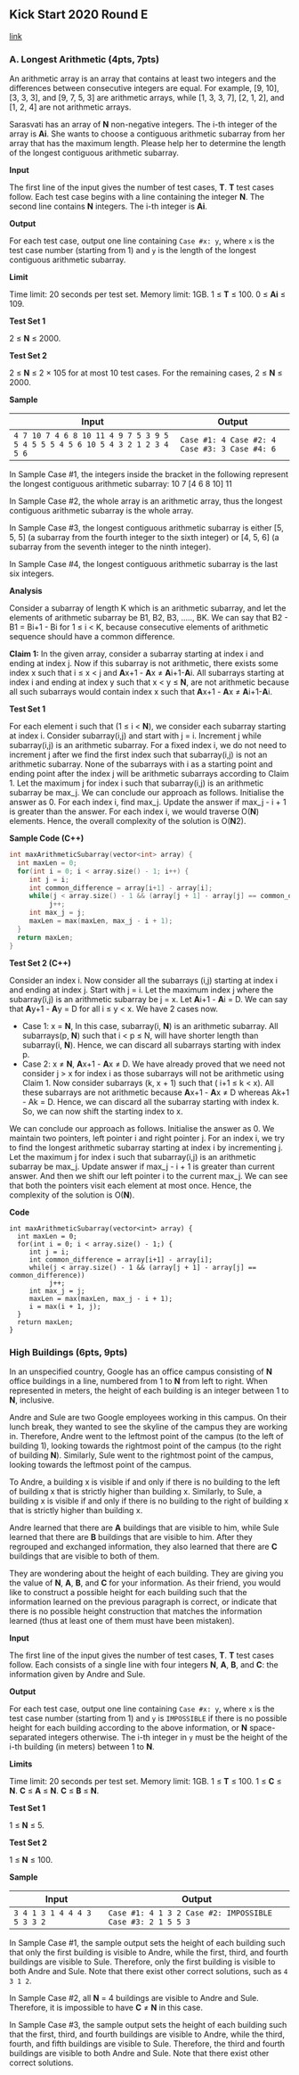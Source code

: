 ## Kick Start 2020 Round E

[link](https://codingcompetitions.withgoogle.com/kickstart/round/000000000019ff47)

### A. Longest Arithmetic (4pts, 7pts)

An arithmetic array is an array that contains at least two integers and the differences between consecutive integers are equal. For example, [9, 10], [3, 3, 3], and [9, 7, 5, 3] are arithmetic arrays, while [1, 3, 3, 7], [2, 1, 2], and [1, 2, 4] are not arithmetic arrays.

Sarasvati has an array of **N** non-negative integers. The i-th integer of the array is **Ai**. She wants to choose a contiguous arithmetic subarray from her array that has the maximum length. Please help her to determine the length of the longest contiguous arithmetic subarray.

**Input**

The first line of the input gives the number of test cases, **T**. **T** test cases follow. Each test case begins with a line containing the integer **N**. The second line contains **N** integers. The i-th integer is **Ai**.

**Output**

For each test case, output one line containing `Case #x: y`, where `x` is the test case number (starting from 1) and `y` is the length of the longest contiguous arithmetic subarray.

**Limit**

Time limit: 20 seconds per test set.
Memory limit: 1GB.
1 ≤ **T** ≤ 100.
0 ≤ **Ai** ≤ 109.

**Test Set 1**

2 ≤ **N** ≤ 2000.

**Test Set 2**

2 ≤ **N** ≤ 2 × 105 for at most 10 test cases.
For the remaining cases, 2 ≤ **N** ≤ 2000.

**Sample**

| Input                                                        | Output                                           |
| ------------------------------------------------------------ | ------------------------------------------------ |
| `4 7 10 7 4 6 8 10 11 4 9 7 5 3 9 5 5 4 5 5 5 4 5 6 10 5 4 3 2 1 2 3 4 5 6   ` | `Case #1: 4 Case #2: 4 Case #3: 3 Case #4: 6   ` |

In Sample Case #1, the integers inside the bracket in the following represent the longest contiguous arithmetic subarray: 10 7 [4 6 8 10] 11

In Sample Case #2, the whole array is an arithmetic array, thus the longest contiguous arithmetic subarray is the whole array.

In Sample Case #3, the longest contiguous arithmetic subarray is either [5, 5, 5] (a subarray from the fourth integer to the sixth integer) or [4, 5, 6] (a subarray from the seventh integer to the ninth integer).

In Sample Case #4, the longest contiguous arithmetic subarray is the last six integers.

**Analysis**

Consider a subarray of length K which is an arithmetic subarray, and let the elements of arithmetic subarray be B1, B2, B3, ....., BK. We can say that B2 - B1 = Bi+1 - Bi for 1 ≤ i < K, because consecutive elements of arithmetic sequence should have a common difference.

**Claim 1:** In the given array, consider a subarray starting at index i and ending at index j. Now if this subarray is not arithmetic, there exists some index x such that i ≤ x < j and **A**x+1 - **A**x ≠ **A**i+1-**A**i. All subarrays starting at index i and ending at index y such that x < y ≤ **N**, are not arithmetic because all such subarrays would contain index x such that **A**x+1 - **A**x ≠ **A**i+1-**A**i.

**Test Set 1**

For each element i such that (1 ≤ i < **N**), we consider each subarray starting at index i. Consider subarray(i,j) and start with j = i. Increment j while subarray(i,j) is an arithmetic subarray. For a fixed index i, we do not need to increment j after we find the first index such that subarray(i,j) is not an arithmetic subarray. None of the subarrays with i as a starting point and ending point after the index j will be arithmetic subarrays according to Claim 1. Let the maximum j for index i such that subarray(i,j) is an arithmetic subarray be max_j. We can conclude our approach as follows. Initialise the answer as 0. For each index i, find max_j. Update the answer if max_j - i + 1 is greater than the answer. For each index i, we would traverse O(**N**) elements. Hence, the overall complexity of the solution is O(**N**2).

**Sample Code (C++)**

```cpp
int maxArithmeticSubarray(vector<int> array) {
  int maxLen = 0;
  for(int i = 0; i < array.size() - 1; i++) {
     int j = i;
     int common_difference = array[i+1] - array[i];
     while(j < array.size() - 1 && (array[j + 1] - array[j] == common_difference))
          j++;
     int max_j = j;
     maxLen = max(maxLen, max_j - i + 1);
  }
  return maxLen;
}
```

**Test Set 2 (C++)**

Consider an index i. Now consider all the subarrays (i,j) starting at index i and ending at index j. Start with j = i. Let the maximum index j where the subarray(i,j) is an arithmetic subarray be j = x. Let **A**i+1 - **A**i = D. We can say that **A**y+1 - **A**y = D for all i ≤ y < x. We have 2 cases now.

- Case 1: x = **N**,
  In this case, subarray(i, **N**) is an arithmetic subarray. All subarrays(p, **N**) such that i < p ≤ N, will have shorter length than subarray(i, **N**). Hence, we can discard all subarrays starting with index p.
- Case 2: x ≠ **N**,
  **A**x+1 - **A**x ≠ D. We have already proved that we need not consider j > x for index i as those subarrays will not be arithmetic using Claim 1. Now consider subarrays (k, x + 1) such that ( i+1 ≤ k < x). All these subarrays are not arithmetic because **A**x+1 - **A**x ≠ D whereas Ak+1 - Ak = D. Hence, we can discard all the subarray starting with index k. So, we can now shift the starting index to x.

We can conclude our approach as follows. Initialise the answer as 0. We maintain two pointers, left pointer i and right pointer j. For an index i, we try to find the longest arithmetic subarray starting at index i by incrementing j. Let the maximum j for index i such that subarray(i,j) is an arithmetic subarray be max_j. Update answer if max_j - i + 1 is greater than current answer. And then we shift our left pointer i to the current max_j. We can see that both the pointers visit each element at most once. Hence, the complexity of the solution is O(**N**).

**Code**

```
int maxArithmeticSubarray(vector<int> array) {
  int maxLen = 0;
  for(int i = 0; i < array.size() - 1;) {
     int j = i;
     int common_difference = array[i+1] - array[i];
     while(j < array.size() - 1 && (array[j + 1] - array[j] == common_difference))
          j++;
     int max_j = j;
     maxLen = max(maxLen, max_j - i + 1);
     i = max(i + 1, j);
  }
  return maxLen;
}
```



### High Buildings (6pts, 9pts)

In an unspecified country, Google has an office campus consisting of **N** office buildings in a line, numbered from 1 to **N** from left to right. When represented in meters, the height of each building is an integer between 1 to **N**, inclusive.

Andre and Sule are two Google employees working in this campus. On their lunch break, they wanted to see the skyline of the campus they are working in. Therefore, Andre went to the leftmost point of the campus (to the left of building 1), looking towards the rightmost point of the campus (to the right of building **N**). Similarly, Sule went to the rightmost point of the campus, looking towards the leftmost point of the campus.

To Andre, a building x is visible if and only if there is no building to the left of building x that is strictly higher than building x. Similarly, to Sule, a building x is visible if and only if there is no building to the right of building x that is strictly higher than building x.

Andre learned that there are **A** buildings that are visible to him, while Sule learned that there are **B** buildings that are visible to him. After they regrouped and exchanged information, they also learned that there are **C** buildings that are visible to both of them.

They are wondering about the height of each building. They are giving you the value of **N**, **A**, **B**, and **C** for your information. As their friend, you would like to construct a possible height for each building such that the information learned on the previous paragraph is correct, or indicate that there is no possible height construction that matches the information learned (thus at least one of them must have been mistaken).

**Input**

The first line of the input gives the number of test cases, **T**. **T** test cases follow. Each consists of a single line with four integers **N**, **A**, **B**, and **C**: the information given by Andre and Sule.

**Output**

For each test case, output one line containing `Case #x: y`, where `x` is the test case number (starting from 1) and `y` is `IMPOSSIBLE` if there is no possible height for each building according to the above information, or **N** space-separated integers otherwise. The i-th integer in `y` must be the height of the i-th building (in meters) between 1 to **N**.

**Limits**

Time limit: 20 seconds per test set.
Memory limit: 1GB.
1 ≤ **T** ≤ 100.
1 ≤ **C** ≤ **N**.
**C** ≤ **A** ≤ **N**.
**C** ≤ **B** ≤ **N**.

**Test Set 1**

1 ≤ **N** ≤ 5.

**Test Set 2**

1 ≤ **N** ≤ 100.

**Sample**

| Input                          | Output                                                       |
| ------------------------------ | ------------------------------------------------------------ |
| `3 4 1 3 1 4 4 4 3 5 3 3 2   ` | `Case #1: 4 1 3 2 Case #2: IMPOSSIBLE Case #3: 2 1 5 5 3   ` |

In Sample Case #1, the sample output sets the height of each building such that only the first building is visible to Andre, while the first, third, and fourth buildings are visible to Sule. Therefore, only the first building is visible to both Andre and Sule. Note that there exist other correct solutions, such as `4 3 1 2`.

In Sample Case #2, all **N** = 4 buildings are visible to Andre and Sule. Therefore, it is impossible to have **C** ≠ **N** in this case.

In Sample Case #3, the sample output sets the height of each building such that the first, third, and fourth buildings are visible to Andre, while the third, fourth, and fifth buildings are visible to Sule. Therefore, the third and fourth buildings are visible to both Andre and Sule. Note that there exist other correct solutions.